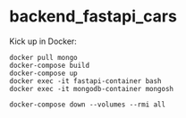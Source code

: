 # backend_fastapi_cars  


Kick up in Docker:  
```
docker pull mongo
docker-compose build
docker-compose up
docker exec -it fastapi-container bash
docker exec -it mongodb-container mongosh

docker-compose down --volumes --rmi all
```


